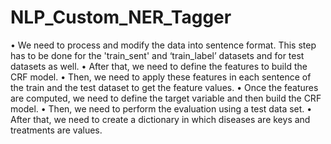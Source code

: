 # NLP_Custom_NER_Tagger
•	We need to process and modify the data into sentence format. This step has to be done for the 'train_sent' and ‘train_label’ datasets and for test datasets as well.
•	After that, we need to define the features to build the CRF model.
•	Then, we need to apply these features in each sentence of the train and the test dataset to get the feature values.
•	Once the features are computed, we need to define the target variable and then build the CRF model.
•	Then, we need to perform the evaluation using a test data set.
•	After that, we need to create a dictionary in which diseases are keys and treatments are values.
